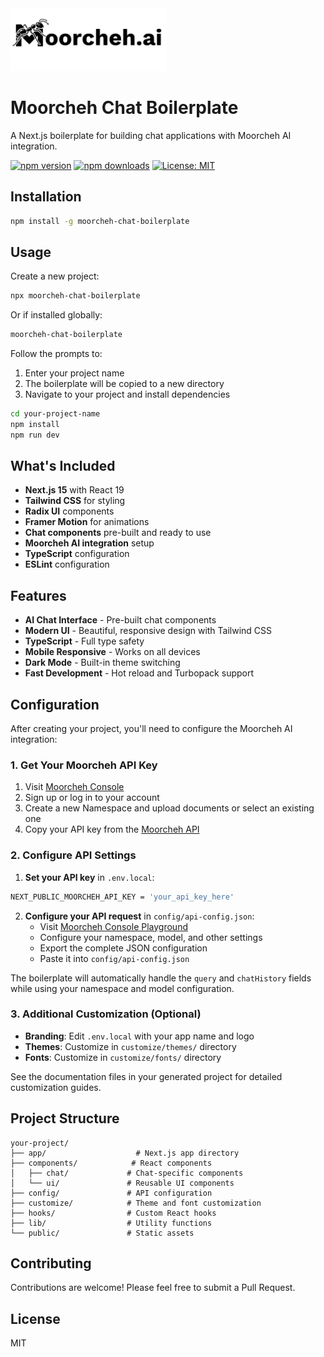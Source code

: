 <div align="left">
  <picture>
    <source media="(prefers-color-scheme: dark)" srcset="https://raw.githubusercontent.com/moorcheh-ai/moorcheh-boilerplate/implement_logo/template/public/moorcheh-logo-dark.svg">
    <source media="(prefers-color-scheme: light)" srcset="https://raw.githubusercontent.com/moorcheh-ai/moorcheh-boilerplate/implement_logo/template/public/moorcheh-logo-light.svg">
    <img width="250px" alt="Moorcheh Logo" src="https://raw.githubusercontent.com/moorcheh-ai/moorcheh-boilerplate/implement_logo/template/public/moorcheh-logo-light.svg">
  </picture>
  <br />
  <h1>Moorcheh Chat Boilerplate</h1>
  <p>A Next.js boilerplate for building chat applications with Moorcheh AI integration.</p>
</div>

[![npm version](https://img.shields.io/npm/v/moorcheh-chat-boilerplate?style=flat-square)](https://www.npmjs.com/package/moorcheh-chat-boilerplate)
[![npm downloads](https://img.shields.io/npm/dt/moorcheh-chat-boilerplate?style=flat-square)](https://www.npmjs.com/package/moorcheh-chat-boilerplate)
[![License: MIT](https://img.shields.io/badge/License-MIT-yellow.svg?style=flat-square)](https://opensource.org/licenses/MIT)
## Installation

```bash
npm install -g moorcheh-chat-boilerplate
```

## Usage

Create a new project:

```bash
npx moorcheh-chat-boilerplate
```

Or if installed globally:

```bash
moorcheh-chat-boilerplate
```

Follow the prompts to:
1. Enter your project name
2. The boilerplate will be copied to a new directory
3. Navigate to your project and install dependencies

```bash
cd your-project-name
npm install
npm run dev
```

## What's Included

- **Next.js 15** with React 19
- **Tailwind CSS** for styling
- **Radix UI** components
- **Framer Motion** for animations
- **Chat components** pre-built and ready to use
- **Moorcheh AI integration** setup
- **TypeScript** configuration
- **ESLint** configuration

## Features

- **AI Chat Interface** - Pre-built chat components
- **Modern UI** - Beautiful, responsive design with Tailwind CSS
- **TypeScript** - Full type safety
- **Mobile Responsive** - Works on all devices
- **Dark Mode** - Built-in theme switching
- **Fast Development** - Hot reload and Turbopack support

## Configuration

After creating your project, you'll need to configure the Moorcheh AI integration:

### 1. Get Your Moorcheh API Key

1. Visit [Moorcheh Console](https://console.moorcheh.ai/)
2. Sign up or log in to your account
3. Create a new Namespace and upload documents or select an existing one
4. Copy your API key from the [Moorcheh API](https://console.moorcheh.ai/api-keys)

### 2. Configure API Settings

1. **Set your API key** in `.env.local`:
```bash
NEXT_PUBLIC_MOORCHEH_API_KEY = 'your_api_key_here'
```

2. **Configure your API request** in `config/api-config.json`:
   - Visit [Moorcheh Console Playground](https://console.moorcheh.ai/playground)
   - Configure your namespace, model, and other settings
   - Export the complete JSON configuration
   - Paste it into `config/api-config.json`

The boilerplate will automatically handle the `query` and `chatHistory` fields while using your namespace and model configuration.

### 3. Additional Customization (Optional)

- **Branding**: Edit `.env.local` with your app name and logo
- **Themes**: Customize in `customize/themes/` directory  
- **Fonts**: Customize in `customize/fonts/` directory

See the documentation files in your generated project for detailed customization guides.

## Project Structure

```
your-project/
├── app/                    # Next.js app directory
├── components/            # React components
│   ├── chat/             # Chat-specific components
│   └── ui/               # Reusable UI components
├── config/               # API configuration
├── customize/            # Theme and font customization
├── hooks/                # Custom React hooks
├── lib/                  # Utility functions
└── public/               # Static assets
```

## Contributing

Contributions are welcome! Please feel free to submit a Pull Request.

## License

MIT
